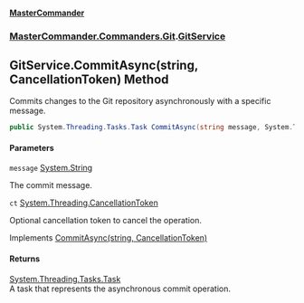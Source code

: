 #### [MasterCommander](MasterCommander.md 'MasterCommander')
### [MasterCommander.Commanders.Git](MasterCommander.md#MasterCommander.Commanders.Git 'MasterCommander.Commanders.Git').[GitService](GitService.md 'MasterCommander.Commanders.Git.GitService')

## GitService.CommitAsync(string, CancellationToken) Method

Commits changes to the Git repository asynchronously with a specific message.

```csharp
public System.Threading.Tasks.Task CommitAsync(string message, System.Threading.CancellationToken ct=default(System.Threading.CancellationToken));
```
#### Parameters

<a name='MasterCommander.Commanders.Git.GitService.CommitAsync(string,System.Threading.CancellationToken).message'></a>

`message` [System.String](https://docs.microsoft.com/en-us/dotnet/api/System.String 'System.String')

The commit message.

<a name='MasterCommander.Commanders.Git.GitService.CommitAsync(string,System.Threading.CancellationToken).ct'></a>

`ct` [System.Threading.CancellationToken](https://docs.microsoft.com/en-us/dotnet/api/System.Threading.CancellationToken 'System.Threading.CancellationToken')

Optional cancellation token to cancel the operation.

Implements [CommitAsync(string, CancellationToken)](IGitService.CommitAsync(string,CancellationToken).md 'MasterCommander.Commanders.Git.IGitService.CommitAsync(string, System.Threading.CancellationToken)')

#### Returns
[System.Threading.Tasks.Task](https://docs.microsoft.com/en-us/dotnet/api/System.Threading.Tasks.Task 'System.Threading.Tasks.Task')  
A task that represents the asynchronous commit operation.